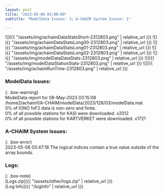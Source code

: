 ```yaml
---
layout: post
title: "2023-05-08 03:00:00"
subtitle: "ModelData Issues: 3; A-CHAIM System Issues: 1"

---
```


![]({{ "/assets/img/achaimDataStatsShort-2312803.png" | relative_url }})
![]({{ "/assets/img/achaimDataStatsLong00-2312803.png" | relative_url }})
![]({{ "/assets/img/achaimDataStatsLong01-2312803.png" | relative_url }})
![]({{ "/assets/img/achaimDataStatsLong02-2312803.png" | relative_url }})
![]({{ "/assets/img/modelDataDataStats-2312803.png" | relative_url }})
![]({{ "/assets/img/modelDataStationStats-2312803.png" | relative_url }})
![]({{ "/assets/img/achaimRunTime-2312803.png" | relative_url }})


### ModelData Issues:  
  
{: .box-warning}  
 ModelData report for 08-May-2023 03:15:08   
 /home2/achaim1/A-CHAIM/modelData/2023/128/03/modelData.mat   
 0% of IONO foF2 data is non-zero and finite.   
 0% of all possible stations for KASI were downloaded. x2012   
 0% of all possible stations for KARTVERKET were downloaded. x1721   
  
### A-CHAIM System Issues:  
  
{: .box-error}  
2023-05-08 03:47:16 The logical indices contain a true value outside of the array bounds.  

### Logs:  
  
{: .box-note}  
[Logs.zip]({{ "/assets/other/logs.zip" | relative_url }})  
[Log Info]({{ "/logInfo" | relative_url }})  
